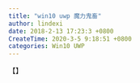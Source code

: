 ```yaml
---
title: "win10 uwp 魔力鬼畜"
author: lindexi
date: 2018-2-13 17:23:3 +0800
CreateTime: 2020-3-5 9:18:51 +0800
categories: Win10 UWP
---
```



<!--more-->



<div id="toc"></div>

【】


